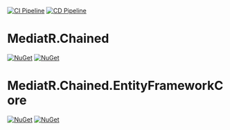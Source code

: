 
[![CI Pipeline](https://github.com/JimGeersinga/MediatR.Chained/actions/workflows/ci-pipeline.yml/badge.svg)](https://github.com/JimGeersinga/MediatR.ChainedT/actions/workflows/ci-pipeline.yml)
[![CD Pipeline](https://github.com/JimGeersinga/MediatR.Chained/actions/workflows/cd-pipeline.yml/badge.svg)](https://github.com/JimGeersinga/MediatR.ChainedT/actions/workflows/cd-pipeline.yml)

# MediatR.Chained

[![NuGet](https://img.shields.io/nuget/dt/MediatR.Chained.svg)](https://www.nuget.org/packages/MediatR.Chained) 
[![NuGet](https://img.shields.io/nuget/vpre/MediatR.Chained.svg)](https://www.nuget.org/packagesMediatR.Chained)

# MediatR.Chained.EntityFrameworkCore

[![NuGet](https://img.shields.io/nuget/dt/MediatR.Chained.EntityFrameworkCore.svg)](https://www.nuget.org/packages/MediatR.Chained.EntityFrameworkCore) 
[![NuGet](https://img.shields.io/nuget/vpre/MediatR.Chained.EntityFrameworkCore.svg)](https://www.nuget.org/packagesMediatR.Chained.EntityFrameworkCore)
